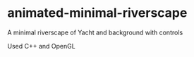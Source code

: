 # animated-minimal-riverscape
A minimal riverscape of Yacht and background with controls

Used C++ and OpenGL
